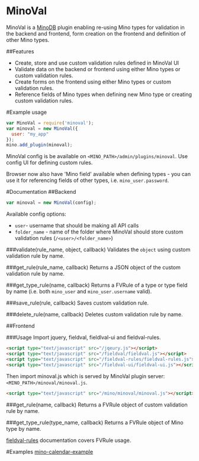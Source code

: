 MinoVal
==========

MinoVal is a [MinoDB](https://github.com/Mino/MinoDB/) plugin enabling re-using Mino types for validation in the backend and frontend, form creation on the frontend and definition of other Mino types.

##Features
* Create, store and use custom validation rules defined in MinoVal UI
* Validate data on the backend or frontend using either Mino types or custom validation rules.
* Create forms on the frontend using either Mino types or custom validation rules.
* Reference fields of Mino types when defining new Mino type or creating custom validation rules.


#Example usage

```javascript
var MinoVal = require('minoval');
var minoval = new MinoVal({
  user: "my_app"
});
mino.add_plugin(minoval);
```

MinoVal config is be available on ```<MINO_PATH>/admin/plugins/minoval```. Use config UI for defining custom rules.

Browser now also have 'Mino field' available when defining types - you can use it for referencing fields of other types, i.e. ```mino_user.password```.


#Documentation
##Backend
```javascript
var minoval = new MinoVal(config);
```

Available config options:
* ```user```- username that should be making all API calls
* ```folder_name``` - name of the folder where MinoVal should store custom validation rules (```/<user>/<folder_name>```)

###validate(rule_name, object, callback)
Validates the ```object``` using custom validation rule by name.

###get_rule(rule_name, callback)
Returns a JSON object of the custom validation rule by name.

###get_type_rule(name, callback)
Returns a FVRule of a type or type field by name (i.e. both ```mino_user``` and ```mino_user.username``` valid).

###save_rule(rule, callback)
Saves custom validation rule.

###delete_rule(name, callback)
Deletes custom validation rule by name.

##Frontend

###Usage
Import jquery, fieldval, fieldlval-ui and fieldval-rules.
```html
<script type="text/javascript" src="/jqeury.js"></script>
<script type="text/javascript" src="/fieldval/fieldval.js"></script>
<script type="text/javascript" src="/fieldval-rules/fieldval-rules.js"></script>
<script type="text/javascript" src="/fieldval-ui/fieldval-ui.js"></script>
```
Then import minoval.js which is served by MinoVal plugin server: ```<MINO_PATH>/minoval/minoval.js```.
```html
<script type="text/javascript" src="/mino/minoval/minoval.js"></script>
```

###get_rule(name, callback)
Returns a FVRule object of custom validation rule by name.

###get_type_rule(type_name, callback)
Returns a FVRule object of Mino type by name.

[fieldval-rules](https://github.com/FieldVal/fieldval-rules-js) documentation covers FVRule usage.

#Examples
[mino-calendar-example](https://github.com/bestan/mino-calendar-example)
